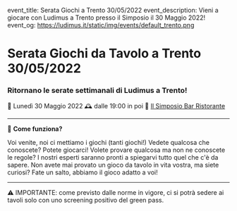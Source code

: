 event_title: Serata Giochi a Trento 30/05/2022
event_description: Vieni a giocare con Ludimus a Trento presso il Simposio il 30 Maggio 2022!
event_og: https://ludimus.it/static/img/events/default_trento.png

# Serata Giochi da Tavolo a Trento 30/05/2022

### Ritornano le serate settimanali di Ludimus a Trento!

📅 Lunedì 30 Maggio 2022
🕰 dalle 19:00 in poi
📍 [Il Simposio Bar Ristorante](https://g.page/ilsimposiotrento?share)

---

🎲 **Come funziona?**

Voi venite, noi ci mettiamo i giochi (tanti giochi!)
Vedete qualcosa che conoscete? Potete giocarci!
Volete provare qualcosa ma non ne conoscete le regole? I nostri esperti saranno pronti a spiegarvi tutto quel che c'è da sapere.
Non avete mai provato un gioco da tavolo in vita vostra, ma siete curiosi? Fate un salto, abbiamo il gioco adatto a voi!

---
⚠️ IMPORTANTE: come previsto dalle norme in vigore, ci si potrà sedere ai tavoli solo con uno screening positivo del green pass.

